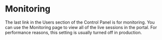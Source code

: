 # Monitoring [](id=monitoring-lp-6-2-use-useportal)

The last link in the Users section of the Control Panel is for monitoring. You
can use the Monitoring page to view all of the live sessions in the portal. For
performance reasons, this setting is usually turned off in production.
